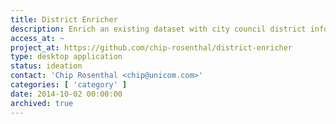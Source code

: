 ```yaml
---
title: District Enricher
description: Enrich an existing dataset with city council district information.
access_at: ~
project_at: https://github.com/chip-rosenthal/district-enricher
type: desktop application
status: ideation
contact: 'Chip Rosenthal <chip@unicom.com>'
categories: [ 'category' ]
date: 2014-10-02 00:00:00
archived: true
---
```

